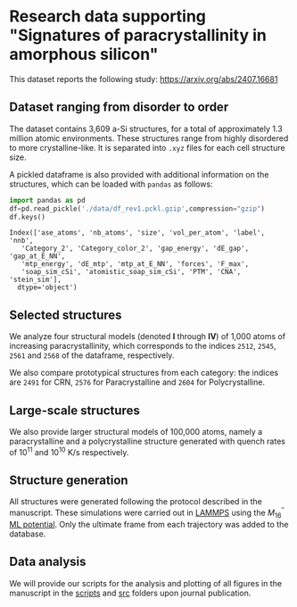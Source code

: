 # Research data supporting "Signatures of paracrystallinity in amorphous silicon"
This dataset reports the following study: https://arxiv.org/abs/2407.16681 


## Dataset ranging from disorder to order
The dataset contains 3,609 a-Si structures, for a total of approximately 1.3 million atomic environments. These structures range from highly disordered to more crystalline-like. It is separated into `.xyz` files for each cell structure size.

A pickled dataframe is also provided with additional information on the structures, which can be loaded with `pandas` as follows:

```python
import pandas as pd
df=pd.read_pickle('./data/df_rev1.pckl.gzip',compression="gzip")
df.keys()
```

    Index(['ase_atoms', 'nb_atoms', 'size', 'vol_per_atom', 'label', 'nnb',
       'Category_2', 'Category_color_2', 'gap_energy', 'dE_gap', 'gap_at_E_NN',
       'mtp_energy', 'dE_mtp', 'mtp_at_E_NN', 'forces', 'F_max',
       'soap_sim_cSi', 'atomistic_soap_sim_cSi', 'PTM', 'CNA', 'stein_sim'],
      dtype='object')

## Selected structures
We analyze four structural models (denoted **I** through **IV**) of 1,000 atoms of increasing paracrystallinity, which corresponds to the indices `2512`, `2545`, `2561` and `2568` of the dataframe, respectively.

We also compare prototypical structures from each category: the indices are `2491` for CRN, `2576` for Paracrystalline and `2604` for Polycrystalline. 

## Large-scale structures
We also provide larger structural models of 100,000 atoms, namely a paracrystalline and a polycrystalline structure generated with quench rates of $10^{11}$ and $10^{10}$ K/s respectively. 

## Structure generation
All structures were generated following the protocol described in the manuscript. These simulations were carried out in [LAMMPS](https://www.lammps.org/) using the $M_{16}^{''}$ [ML potential](https://doi.org/10.1063/5.0099929). Only the ultimate frame from each trajectory was added to the database.

## Data analysis
We will provide our scripts for the analysis and plotting of all figures in the manuscript in the [scripts](./scripts) and [src](./src) folders upon journal publication.
